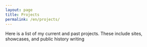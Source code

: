```yaml
---
layout: page
title: Projects
permalink: /en/projects/
---
```

 Here is a list of my current and past projects. These include sites, showcases,
 and public history writing
